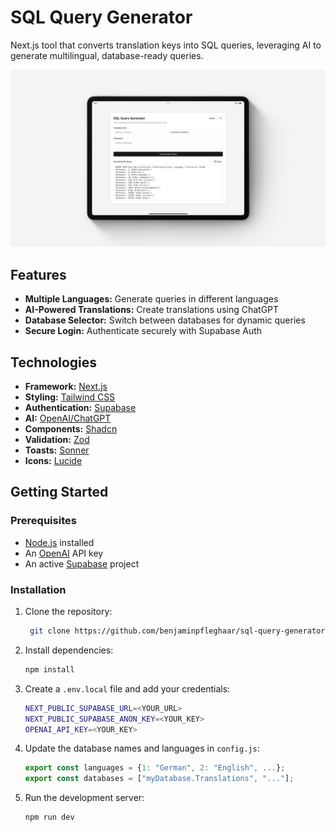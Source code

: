 # SQL Query Generator

Next.js tool that converts translation keys into SQL queries, leveraging AI to generate multilingual, database-ready
queries.

![Mockup](./assets/mockup.jpg)

## Features

- **Multiple Languages:** Generate queries in different languages
- **AI-Powered Translations:** Create translations using ChatGPT
- **Database Selector:** Switch between databases for dynamic queries
- **Secure Login:** Authenticate securely with Supabase Auth

## Technologies

- **Framework:** [Next.js](https://nextjs.org)
- **Styling:** [Tailwind CSS](https://tailwindcss.com)
- **Authentication:** [Supabase](https://supabase.com/)
- **AI:** [OpenAI/ChatGPT](https://openai.com/)
- **Components:** [Shadcn](https://ui.shadcn.com)
- **Validation:** [Zod](https://zod.dev/)
- **Toasts:** [Sonner](https://sonner.emilkowal.ski/)
- **Icons:** [Lucide](https://lucide.dev/)

## Getting Started

### Prerequisites

- [Node.js](https://nodejs.org) installed
- An [OpenAI](https://openai.com/) API key
- An active [Supabase](https://supabase.com) project

### Installation

1. Clone the repository:

    ```bash
     git clone https://github.com/benjaminpfleghaar/sql-query-generator.git
    ```

2. Install dependencies:

    ```bash
    npm install
    ```

3. Create a `.env.local` file and add your credentials:

    ```bash
    NEXT_PUBLIC_SUPABASE_URL=<YOUR_URL>
    NEXT_PUBLIC_SUPABASE_ANON_KEY=<YOUR_KEY>
    OPENAI_API_KEY=<YOUR_KEY>
    ```

4. Update the database names and languages in `config.js`:

    ```js
    export const languages = {1: "German", 2: "English", ...};
    export const databases = ["myDatabase.Translations", "..."];
    ```

5. Run the development server:

    ```bash
    npm run dev
    ```
